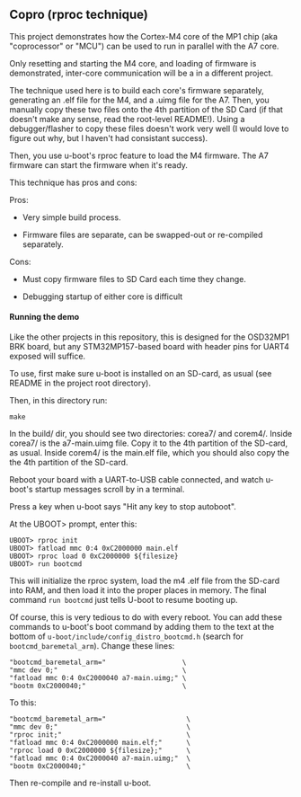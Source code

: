 ## Copro (rproc technique)

This project demonstrates how the Cortex-M4 core of the MP1 chip (aka "coprocessor" or "MCU") can be used to run in parallel with the A7 core.

Only resetting and starting the M4 core, and loading of firmware is demonstrated, inter-core communication will be a in a different project.

The technique used here is to build each core's firmware separately, generating an .elf file for the M4, and a .uimg file for the A7.
Then, you manually copy these two files onto the 4th partition of the SD Card (if that doesn't make any sense, read the root-level README!).
Using a debugger/flasher to copy these files doesn't work very well (I would love to figure out why, but I haven't had consistant success).

Then, you use u-boot's rproc feature to load the M4 firmware. The A7 firmware can start the firmware when it's ready.

This technique has pros and cons:

Pros:

  - Very simple build process.

  - Firmware files are separate, can be swapped-out or re-compiled separately.

Cons:

  - Must copy firmware files to SD Card each time they change.

  - Debugging startup of either core is difficult


#### Running the demo


Like the other projects in this repository, this is designed for the OSD32MP1 BRK board, but any STM32MP157-based board with header pins for UART4 exposed will suffice.

To use, first make sure u-boot is installed on an SD-card, as usual (see README in the project root directory). 

Then, in this directory run:

```
make
```

In the build/ dir, you should see two directories: corea7/ and corem4/. Inside corea7/ is the a7-main.uimg file. Copy it to the 4th partition of the SD-card, as usual.
Inside corem4/ is the main.elf file, which you should also copy the the 4th partition of the SD-card.

Reboot your board with a UART-to-USB cable connected, and watch u-boot's startup messages scroll by in a terminal.

Press a key when u-boot says "Hit any key to stop autoboot".

At the UBOOT> prompt, enter this:

```
UBOOT> rproc init
UBOOT> fatload mmc 0:4 0xC2000000 main.elf
UBOOT> rproc load 0 0xC2000000 ${filesize}
UBOOT> run bootcmd
```

This will initialize the rproc system, load the m4 .elf file from the SD-card into RAM, and then load it into the proper places in memory.
The final command `run bootcmd` just tells U-boot to resume booting up.

Of course, this is very tedious to do with every reboot. You can add these commands to u-boot's boot command by adding them to the text at the bottom of `u-boot/include/config_distro_bootcmd.h`
(search for `bootcmd_baremetal_arm`). Change these lines:

```
"bootcmd_baremetal_arm="                   \
"mmc dev 0;"                               \
"fatload mmc 0:4 0xC2000040 a7-main.uimg;" \
"bootm 0xC2000040;"                        \
```

To this:

```
"bootcmd_baremetal_arm="                    \
"mmc dev 0;"                                \
"rproc init;"                               \
"fatload mmc 0:4 0xC2000000 main.elf;"      \
"rproc load 0 0xC2000000 ${filesize};"      \
"fatload mmc 0:4 0xC2000040 a7-main.uimg;"  \
"bootm 0xC2000040;"                         \ 
```

Then re-compile and re-install u-boot.

